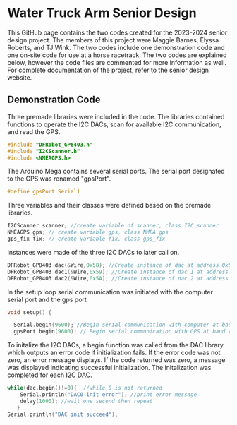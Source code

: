 # Water Truck Arm Senior Design
This GitHub page contains the two codes created for the 2023-2024 senior design project. The members of this project were Maggie Barnes, Elyssa Roberts, and TJ Wink. The two codes include one demonstration code and one on-site code for use at a horse racetrack. The two codes are explained below, however the code files are commented for more information as well. For complete documentation of the project, refer to the senior design website.

## Demonstration Code
Three premade libraries were included in the code. The libraries contained functions to operate the I2C DACs, scan for available I2C communication, and read the GPS.
```c
#include "DFRobot_GP8403.h"
#include "I2CScanner.h"
#include <NMEAGPS.h>
```
The Arduino Mega contains several serial ports. The serial port designated to the GPS was renamed "gpsPort".
```c
#define gpsPort Serial1
```
Three variables and their classes were defined based on the premade libraries.
```c
I2CScanner scanner; //create variable of scanner, class I2C scanner
NMEAGPS gps; // create variable gps, class NMEA gps
gps_fix fix; // create variable fix, class gps_fix
```
Instances were made of the three I2C DACs to later call on.
```c
DFRobot_GP8403 dac(&Wire,0x58); //Create instance of dac at address 0x58 on outside
DFRobot_GP8403 dac1(&Wire,0x59); //Create instance of dac 1 at address 0x59
DFRobot_GP8403 dac2(&Wire,0x5A); //Create instance of dac 2 at address 0x5A closest to center
```
In the setup loop serial communication was initiated with the computer serial port and the gps port
```c
void setup() {

  Serial.begin(9600); //Begin serial communication with computer at baud rate of 9600
  gpsPort.begin(9600); // Begin serial communication with GPS at baud rate of 9600
```
To initalize the I2C DACs, a begin function was called from the DAC library which outputs an error code if initialization fails. If the error code was not zero, an error message displays. If the code returned was zero, a message was displayed indicating successful initialization. The initalization was completed for each I2C DAC.
```c
while(dac.begin()!=0){  //while 0 is not returned
    Serial.println("DAC0 init error"); //print error message
    delay(1000); //wait one second then repeat 
   }
Serial.println("DAC init succeed");
```
